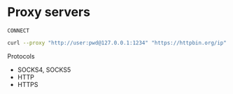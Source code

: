 # Proxy servers

`CONNECT`

```bash
curl --proxy "http://user:pwd@127.0.0.1:1234" "https://httpbin.org/ip"
```

Protocols
* SOCKS4, SOCKS5
* HTTP
* HTTPS
